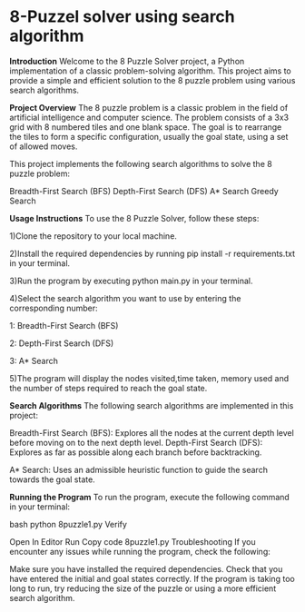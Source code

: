 # 8-Puzzel solver using search algorithm

**Introduction**
Welcome to the 8 Puzzle Solver project, a Python implementation of a classic problem-solving algorithm. This project aims to provide a simple and efficient solution to the 8 puzzle problem using various search algorithms.

**Project Overview**
The 8 puzzle problem is a classic problem in the field of artificial intelligence and computer science. The problem consists of a 3x3 grid with 8 numbered tiles and one blank space. The goal is to rearrange the tiles to form a specific configuration, usually the goal state, using a set of allowed moves.

This project implements the following search algorithms to solve the 8 puzzle problem:

Breadth-First Search (BFS)
Depth-First Search (DFS)
A* Search
Greedy Search

**Usage Instructions**
To use the 8 Puzzle Solver, follow these steps:

1)Clone the repository to your local machine.

2)Install the required dependencies by running pip install -r requirements.txt in your terminal.

3)Run the program by executing python main.py in your terminal.

4)Select the search algorithm you want to use by entering the corresponding number:

  1: Breadth-First Search (BFS)
  
  2: Depth-First Search (DFS)
  
  3: A* Search

  
5)The program will display the nodes visited,time taken, memory used and the number of steps required to reach the goal state.


**Search Algorithms**
The following search algorithms are implemented in this project:


Breadth-First Search (BFS): Explores all the nodes at the current depth level before moving on to the next depth level.
Depth-First Search (DFS): Explores as far as possible along each branch before backtracking.

A* Search: Uses an admissible heuristic function to guide the search towards the goal state.

**Running the Program**
To run the program, execute the following command in your terminal:

bash
python 8puzzle1.py
Verify

Open In Editor
Run
Copy code
8puzzle1.py
Troubleshooting
If you encounter any issues while running the program, check the following:

Make sure you have installed the required dependencies.
Check that you have entered the initial and goal states correctly.
If the program is taking too long to run, try reducing the size of the puzzle or using a more efficient search algorithm.
